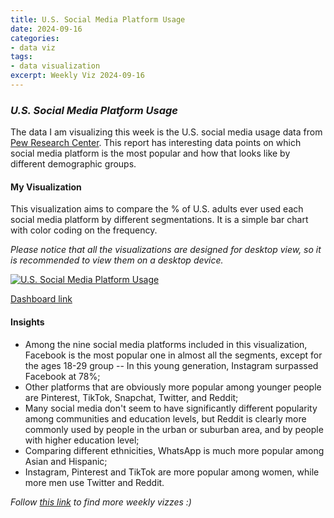 ```yaml
---
title: U.S. Social Media Platform Usage
date: 2024-09-16
categories:
- data viz
tags:
- data visualization
excerpt: Weekly Viz 2024-09-16
---
```


### *U.S. Social Media Platform Usage*

The data I am visualizing this week is the U.S. social media usage data from [Pew Research Center](https://www.pewresearch.org/internet/fact-sheet/social-media/?tabItem=4e4f05f3-58a4-4fc5-aab6-58b37a6dcb63). This report has interesting data points on which social media platform is the most popular and how that looks like by different demographic groups.  

#### My Visualization

This visualization aims to compare the % of U.S. adults ever used each social media platform by different segmentations. It is a simple bar chart with color coding on the frequency.  

*Please notice that all the visualizations are designed for desktop view, so it is recommended to view them on a desktop device.*  

<div class='tableauPlaceholder' id='viz1726544303661' style='position: relative'>
  <noscript><a href='#'>
    <img alt='U.S. Social Media Platform Usage ' src='https:&#47;&#47;public.tableau.com&#47;static&#47;images&#47;20&#47;20240916U_S_SocialMediaPlatformUsage&#47;U_S_SocialMediaPlatformUsage&#47;1_rss.png' style='border: none' />
  </a></noscript>
  <object class='tableauViz'  style='display:none;'>
    <param name='host_url' value='https%3A%2F%2Fpublic.tableau.com%2F' /> 
    <param name='embed_code_version' value='3' />
    <param name='site_root' value='' />
    <param name='name' value='20240916U_S_SocialMediaPlatformUsage&#47;U_S_SocialMediaPlatformUsage' />
    <param name='tabs' value='no' />
    <param name='toolbar' value='yes' />
    <param name='static_image' value='https:&#47;&#47;public.tableau.com&#47;static&#47;images&#47;20&#47;20240916U_S_SocialMediaPlatformUsage&#47;U_S_SocialMediaPlatformUsage&#47;1.png' />
    <param name='animate_transition' value='yes' />
    <param name='display_static_image' value='yes' />
    <param name='display_spinner' value='yes' />
    <param name='display_overlay' value='yes' />
    <param name='display_count' value='yes' />
    <param name='language' value='en-US' />
    <param name='filter' value='publish=yes' />
  </object></div>        
  <script type='text/javascript'>      
    var divElement = document.getElementById('viz1726544303661');        
    var vizElement = divElement.getElementsByTagName('object')[0];       
    if ( divElement.offsetWidth > 800 ) { vizElement.style.width='800px';vizElement.style.height='627px';} else if ( divElement.offsetWidth > 500 ) { vizElement.style.width='800px';vizElement.style.height='627px';} else { vizElement.style.width='100%';vizElement.style.height='727px';}   
    var scriptElement = document.createElement('script');             
    scriptElement.src = 'https://public.tableau.com/javascripts/api/viz_v1.js';       
    vizElement.parentNode.insertBefore(scriptElement, vizElement);        
  </script>

[Dashboard link](https://public.tableau.com/views/20240916U_S_SocialMediaPlatformUsage/U_S_SocialMediaPlatformUsage?:language=en-US&publish=yes&:sid=&:redirect=auth&:display_count=n&:origin=viz_share_link)
  
#### Insights
* Among the nine social media platforms included in this visualization, Facebook is the most popular one in almost all the segments, except for the ages 18-29 group -- In this young generation, Instagram surpassed Facebook at 78%;  
* Other platforms that are obviously more popular among younger people are Pinterest, TikTok, Snapchat, Twitter, and Reddit;
* Many social media don't seem to have significantly different popularity among communities and education levels, but Reddit is clearly more commonly used by people in the urban or suburban area, and by people with higher education level;
* Comparing different ethnicities, WhatsApp is much more popular among Asian and Hispanic;
* Instagram, Pinterest and TikTok are more popular among women, while more men use Twitter and Reddit.   
  
*Follow [this link](https://yudong-94.github.io/personal-website/project/WeeklyViz2024/) to find more weekly vizzes :)*
